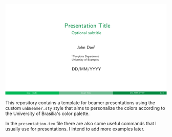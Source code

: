 ![Sample of the presentation title page](fig/presentation_titlepage.png)

This repository contains a template for beamer presentations using the custom 
`unbBeamer.sty` style that aims to personalize the colors according to the 
University of Brasilia's color palette.

In the `presentation.tex` file there are also some useful commands that I usually
use for presentations. I intend to add more examples later.
